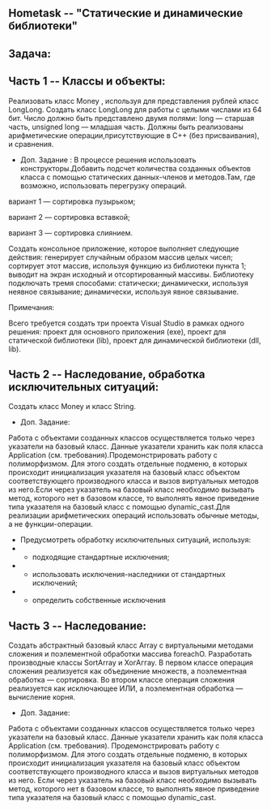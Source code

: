 ## Hometask -- "Статические и динамические библиотеки"

## Задача:
## Часть 1 -- Классы и объекты:
Реализовать класс Money , используя для представления рублей класс LongLong. Создать класс LongLong для работы с целыми числами из 64 бит. Число должно быть представлено двумя полями: long — старшая часть, unsigned long — младшая часть. Должны быть реализованы арифметические операции,присутствующие в C++ (без присваивания), и сравнения. 

- Доп. Задание :
В процессе решения использовать конструкторы.Добавить подсчет количества созданных объектов класса с помощью статических данных-членов и методов.Там, где возможно, использовать перегрузку операций.

вариант 1 — сортировка пузырьком;

вариант 2 — сортировка вставкой;

вариант 3 — сортировка слиянием.

Создать консольное приложение, которое выполняет следующие действия:
генерирует случайным образом массив целых чисел;
сортирует этот массив, используя функцию из библиотеки пункта 1;
выводит на экран исходный и отсортированный массивы.
Библиотеку подключать тремя способами:
статически;
динамически, используя неявное связывание;
динамически, используя явное связывание.

Примечания:

Всего требуется создать три проекта Visual Studio в рамках одного решения: проект для основного приложения (exe), проект для статической библиотеки (lib), проект для динамической библиотеки (dll, lib).

## Часть 2 -- Наследование, обработка исключительных ситуаций:
Создать класс Money и класс String.

- Доп. Задание: 

Работа с объектами созданных классов осуществляется только через указатели на базовый класс. Данные указатели хранить как поля класса Application (см. требования).Продемонстрировать работу с полиморфизмом. Для этого создать отдельные подменю, в которых происходит инициализация указателя на базовый класс объектом соответствующего производного класса и вызов виртуальных методов из него.Если через указатель на базовый класс необходимо вызывать метод, которого нет в базовом классе, то выполнять явное приведение типа указателя на базовый класс с помощью dynamic_cast.Для реализации арифметических операций использовать обычные методы, а не функции-операции. 
- Предусмотреть обработку исключительных ситуаций, используя:
- - подходящие стандартные исключения;
- - использовать исключения-наследники от стандартных исключений;
- - определить собственные исключения
## Часть 3 -- Наследование:

Создать абстрактный базовый класс Array с виртуальными методами сложения и поэлементной обработки массива foreachO. Разработать производные классы SortArray и ХогАггау. В первом классе операция сложения реализуется как объединение множеств, а поэлементная обработка — сортировка. Во втором классе операция сложения реализуется как исключающее ИЛИ, а поэлементная обработка — вычисление корня.

- Доп. Задание:

 Работа с объектами созданных классов осуществляется только через указатели на базовый класс. Данные указатели хранить как поля класса Application (см. требования).
 Продемонстрировать работу с полиморфизмом. Для этого создать отдельные подменю, в которых происходит инициализация указателя на базовый класс объектом соответствующего производного класса и вызов виртуальных методов из него.
 Если через указатель на базовый класс необходимо вызывать метод, которого нет в базовом классе, то выполнять явное приведение типа указателя на базовый класс с помощью dynamic_cast.


